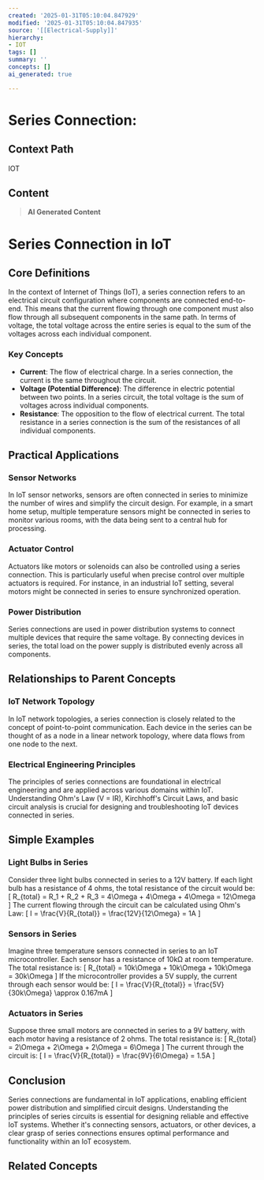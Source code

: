 ```yaml
---
created: '2025-01-31T05:10:04.847929'
modified: '2025-01-31T05:10:04.847935'
source: '[[Electrical-Supply]]'
hierarchy:
- IOT
tags: []
summary: ''
concepts: []
ai_generated: true

---
```


# Series Connection:

## Context Path
IOT

## Content
> **AI Generated Content**
 # Series Connection in IoT

## Core Definitions

In the context of Internet of Things (IoT), a series connection refers to an electrical circuit configuration where components are connected end-to-end. This means that the current flowing through one component must also flow through all subsequent components in the same path. In terms of voltage, the total voltage across the entire series is equal to the sum of the voltages across each individual component.

### Key Concepts
- **Current**: The flow of electrical charge. In a series connection, the current is the same throughout the circuit.
- **Voltage (Potential Difference)**: The difference in electric potential between two points. In a series circuit, the total voltage is the sum of voltages across individual components.
- **Resistance**: The opposition to the flow of electrical current. The total resistance in a series connection is the sum of the resistances of all individual components.

## Practical Applications

### Sensor Networks
In IoT sensor networks, sensors are often connected in series to minimize the number of wires and simplify the circuit design. For example, in a smart home setup, multiple temperature sensors might be connected in series to monitor various rooms, with the data being sent to a central hub for processing.

### Actuator Control
Actuators like motors or solenoids can also be controlled using a series connection. This is particularly useful when precise control over multiple actuators is required. For instance, in an industrial IoT setting, several motors might be connected in series to ensure synchronized operation.

### Power Distribution
Series connections are used in power distribution systems to connect multiple devices that require the same voltage. By connecting devices in series, the total load on the power supply is distributed evenly across all components.

## Relationships to Parent Concepts

### IoT Network Topology
In IoT network topologies, a series connection is closely related to the concept of point-to-point communication. Each device in the series can be thought of as a node in a linear network topology, where data flows from one node to the next.

### Electrical Engineering Principles
The principles of series connections are foundational in electrical engineering and are applied across various domains within IoT. Understanding Ohm's Law (V = IR), Kirchhoff's Circuit Laws, and basic circuit analysis is crucial for designing and troubleshooting IoT devices connected in series.

## Simple Examples

### Light Bulbs in Series
Consider three light bulbs connected in series to a 12V battery. If each light bulb has a resistance of 4 ohms, the total resistance of the circuit would be:
\[ R_{total} = R_1 + R_2 + R_3 = 4\Omega + 4\Omega + 4\Omega = 12\Omega \]
The current flowing through the circuit can be calculated using Ohm's Law:
\[ I = \frac{V}{R_{total}} = \frac{12V}{12\Omega} = 1A \]

### Sensors in Series
Imagine three temperature sensors connected in series to an IoT microcontroller. Each sensor has a resistance of 10kΩ at room temperature. The total resistance is:
\[ R_{total} = 10k\Omega + 10k\Omega + 10k\Omega = 30k\Omega \]
If the microcontroller provides a 5V supply, the current through each sensor would be:
\[ I = \frac{V}{R_{total}} = \frac{5V}{30k\Omega} \approx 0.167mA \]

### Actuators in Series
Suppose three small motors are connected in series to a 9V battery, with each motor having a resistance of 2 ohms. The total resistance is:
\[ R_{total} = 2\Omega + 2\Omega + 2\Omega = 6\Omega \]
The current through the circuit is:
\[ I = \frac{V}{R_{total}} = \frac{9V}{6\Omega} = 1.5A \]

## Conclusion

Series connections are fundamental in IoT applications, enabling efficient power distribution and simplified circuit designs. Understanding the principles of series circuits is essential for designing reliable and effective IoT systems. Whether it's connecting sensors, actuators, or other devices, a clear grasp of series connections ensures optimal performance and functionality within an IoT ecosystem.

## Related Concepts
